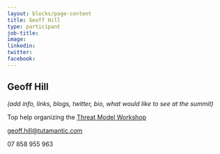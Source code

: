 ```yaml
---
layout: blocks/page-content
title: Geoff Hill
type: participant
job-title:
image: 
linkedin:
twitter:
facebook:
---
```


## Geoff Hill

_(add info, links, blogs, twitter, bio, what would like to see at the summit)_

Top help organizing the [Threat Model Workshop](../Working-Sessions/Threat-Model.md)

geoff.hill@tutamantic.com

07 858 955 963
